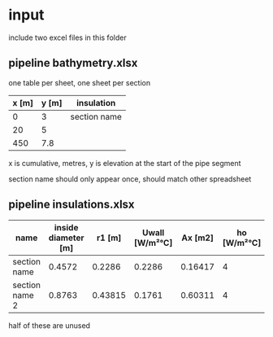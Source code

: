 # input

include two excel files in this folder

## pipeline bathymetry.xlsx

one table per sheet, one sheet per section

| x [m] | y [m] | insulation   |
| ----- | ----- | ------------ |
| 0     | 3     | section name |
| 20    | 5     |              |
| 450   | 7.8   |              |

x is cumulative, metres, y is elevation at the start of the pipe segment

section name should only appear once, should match other spreadsheet

## pipeline insulations.xlsx

| name           | inside diameter [m] | r1 [m]  | Uwall [W/m²°C] | Ax [m2] | ho [W/m²°C] | ambient [°C] |
| -------------- | ------------------- | ------- | -------------- | ------- | ----------- | ------------ |
| section name   | 0.4572              | 0.2286  | 0.2286         | 0.16417 | 4           | 10           |
| section name 2 | 0.8763              | 0.43815 | 0.1761         | 0.60311 | 4           | 10           |

half of these are unused
